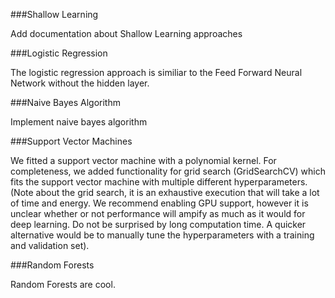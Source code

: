 ###Shallow Learning

Add documentation about Shallow Learning approaches



###Logistic Regression

The logistic regression approach is similiar to the Feed Forward Neural Network without the hidden layer. 


###Naive Bayes Algorithm

Implement naive bayes algorithm


###Support Vector Machines

We fitted a support vector machine with a polynomial kernel. For completeness, we added functionality for grid search (GridSearchCV) which fits the support vector machine with multiple different hyperparameters. (Note about the grid search, it is an exhaustive execution that will take a lot of time and energy. We recommend enabling GPU support, however it is unclear whether or not performance will ampify as much as it would for deep learning. Do not be surprised by long computation time. A quicker alternative would be to manually tune the hyperparameters with a training and validation set). 


###Random Forests 

Random Forests are cool. 


